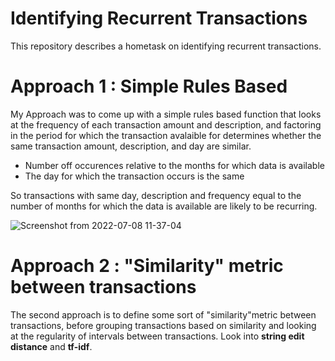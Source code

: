 # Identifying Recurrent Transactions

This repository describes a hometask on identifying recurrent transactions.

# Approach 1 : Simple Rules Based
My Approach was to come up with a simple rules based function that looks at the frequency of each transaction amount and description,
and factoring in the period for which the transaction avalaible for determines whether the same transaction amount, description, and day are similar.

* Number off occurences relative to the months for which data is available
* The day for which the transaction occurs is the same

So transactions with same day, description and frequency equal to the number of months for which the data is available are likely to be recurring.

![Screenshot from 2022-07-08 11-37-04](https://user-images.githubusercontent.com/17858711/177964757-fbf5cae7-475f-4155-a01a-47f392bc6385.png)

# Approach 2 : "Similarity" metric between transactions
The second approach is to define some sort of "similarity"metric between transactions, before grouping transactions based on similarity and looking at the regularity of intervals between transactions. Look into **string edit distance** and **tf-idf**.
